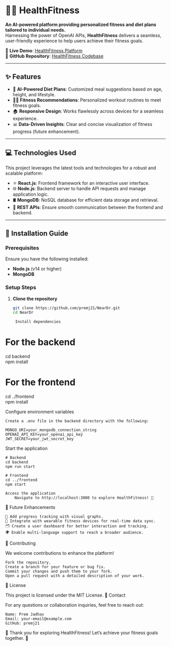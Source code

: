 # 🏋️‍♂️ **HealthFitness**  
**An AI-powered platform providing personalized fitness and diet plans tailored to individual needs.**  
Harnessing the power of OpenAI APIs, **HealthFitness** delivers a seamless, user-friendly experience to help users achieve their fitness goals.  

🎯 **Live Demo**: [HealthFitness Platform](https://hirazhealthfitness.onrender.com/)  
📂 **GitHub Repository**: [HealthFitness Codebase](https://github.com/premj21/NearDr.git)  

---

## **✨ Features**  
- 🤖 **AI-Powered Diet Plans**: Customized meal suggestions based on age, height, and lifestyle.  
- 🏋️‍♀️ **Fitness Recommendations**: Personalized workout routines to meet fitness goals.  
- 🏠 **Responsive Design**: Works flawlessly across devices for a seamless experience.  
- 📊 **Data-Driven Insights**: Clear and concise visualization of fitness progress (future enhancement).  

---

## **💻 Technologies Used**  
This project leverages the latest tools and technologies for a robust and scalable platform:  
- ⚛️ **React.js**: Frontend framework for an interactive user interface.  
- 🌐 **Node.js**: Backend server to handle API requests and manage application logic.  
- 🛢️ **MongoDB**: NoSQL database for efficient data storage and retrieval.  
- 🔗 **REST APIs**: Ensure smooth communication between the frontend and backend.  

---

## **🚀 Installation Guide**  

### **Prerequisites**  
Ensure you have the following installed:  
- **Node.js** (v14 or higher)  
- **MongoDB**  

### **Setup Steps**  
1. **Clone the repository**  
   ```bash  
   git clone https://github.com/premj21/NearDr.git  
   cd NearDr  

    Install dependencies

# For the backend  
cd backend  
npm install  

# For the frontend  
cd ../frontend  
npm install  

Configure environment variables

    Create a .env file in the backend directory with the following:

    MONGO_URI=your_mongodb_connection_string  
    OPENAI_API_KEY=your_openai_api_key  
    JWT_SECRET=your_jwt_secret_key  

Start the application

    # Backend  
    cd backend  
    npm run start  

    # Frontend  
    cd ../frontend  
    npm start  

    Access the application
        Navigate to http://localhost:3000 to explore HealthFitness! 🎉

🌟 Future Enhancements

    📅 Add progress tracking with visual graphs.
    🔗 Integrate with wearable fitness devices for real-time data sync.
    🗂️ Create a user dashboard for better interaction and tracking.
    🌍 Enable multi-language support to reach a broader audience.

🤝 Contributing

We welcome contributions to enhance the platform!

    Fork the repository.
    Create a branch for your feature or bug fix.
    Commit your changes and push them to your fork.
    Open a pull request with a detailed description of your work.

📄 License

This project is licensed under the MIT License.
📧 Contact

For any questions or collaboration inquiries, feel free to reach out:

    Name: Prem Jadhav
    Email: your-email@example.com
    GitHub: premj21

🌟 Thank you for exploring HealthFitness! Let’s achieve your fitness goals together. 🌟
